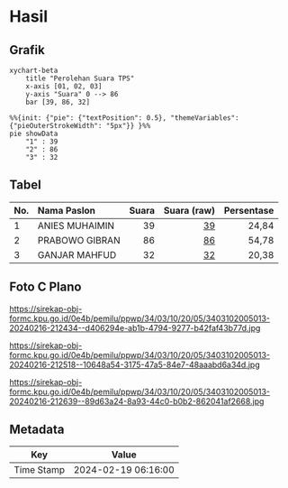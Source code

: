 # Hasil

## Grafik

```mermaid
xychart-beta
    title "Perolehan Suara TPS"
    x-axis [01, 02, 03]
    y-axis "Suara" 0 --> 86
    bar [39, 86, 32]
```

```mermaid
%%{init: {"pie": {"textPosition": 0.5}, "themeVariables": {"pieOuterStrokeWidth": "5px"}} }%%
pie showData
    "1" : 39
    "2" : 86
    "3" : 32
```

## Tabel

| No. | Nama Paslon    | Suara | Suara (raw) | Persentase |
|:--- |:-------------- | -----:| -----------:| ----------:|
| 1   | ANIES MUHAIMIN | 39    | [39][p-1]   | 24,84      |
| 2   | PRABOWO GIBRAN | 86    | [86][p-2]   | 54,78      |
| 3   | GANJAR MAHFUD  | 32    | [32][p-3]   | 20,38      |


[p-1]: https://github.com/gigit-pemilu/pemilu-2024-34-di-yogyakarta/blob/main/pilpres/hitung-suara/sub/34-di-yogyakarta/sub/03-gunungkidul/sub/10-ponjong/sub/2005-sumbergiri/sub/013-tps/sub/paslon-1.txt
[p-2]: https://github.com/gigit-pemilu/pemilu-2024-34-di-yogyakarta/blob/main/pilpres/hitung-suara/sub/34-di-yogyakarta/sub/03-gunungkidul/sub/10-ponjong/sub/2005-sumbergiri/sub/013-tps/sub/paslon-2.txt
[p-3]: https://github.com/gigit-pemilu/pemilu-2024-34-di-yogyakarta/blob/main/pilpres/hitung-suara/sub/34-di-yogyakarta/sub/03-gunungkidul/sub/10-ponjong/sub/2005-sumbergiri/sub/013-tps/sub/paslon-3.txt

## Foto C Plano

https://sirekap-obj-formc.kpu.go.id/0e4b/pemilu/ppwp/34/03/10/20/05/3403102005013-20240216-212434--d406294e-ab1b-4794-9277-b42faf43b77d.jpg

https://sirekap-obj-formc.kpu.go.id/0e4b/pemilu/ppwp/34/03/10/20/05/3403102005013-20240216-212518--10648a54-3175-47a5-84e7-48aaabd6a34d.jpg

https://sirekap-obj-formc.kpu.go.id/0e4b/pemilu/ppwp/34/03/10/20/05/3403102005013-20240216-212639--89d63a24-8a93-44c0-b0b2-862041af2668.jpg


## Metadata

| Key        | Value               |
| ---------- | ------------------- |
| Time Stamp | 2024-02-19 06:16:00 |



